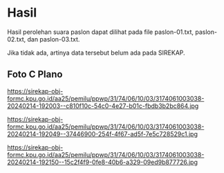 # Hasil

Hasil perolehan suara paslon dapat dilihat pada file paslon-01.txt, paslon-02.txt, dan paslon-03.txt.

Jika tidak ada, artinya data tersebut belum ada pada SIREKAP.

## Foto C Plano

https://sirekap-obj-formc.kpu.go.id/aa25/pemilu/ppwp/31/74/06/10/03/3174061003038-20240214-192003--c810f10c-54c0-4e27-b01c-fbdb3b2bc864.jpg

https://sirekap-obj-formc.kpu.go.id/aa25/pemilu/ppwp/31/74/06/10/03/3174061003038-20240214-192049--37446900-254f-4f67-ad5f-7e5c728529c1.jpg

https://sirekap-obj-formc.kpu.go.id/aa25/pemilu/ppwp/31/74/06/10/03/3174061003038-20240214-192150--15c2f4f9-0fe8-40b6-a329-09ed9b877726.jpg
